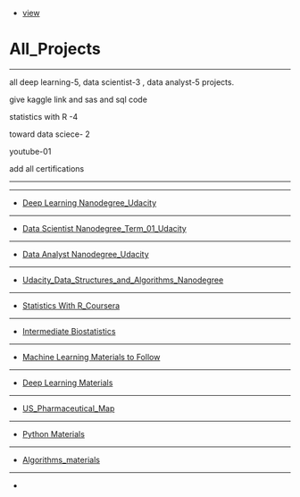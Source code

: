 - [view](https://yousuf28.github.io/All_Projects/)

# All_Projects



******

all deep learning-5, data scientist-3 , data analyst-5 projects.

give kaggle link and sas and sql code

statistics with R -4

toward data sciece- 2

youtube-01

add all certifications



*****



****

- [Deep Learning Nanodegree_Udacity](https://github.com/Yousuf28/Udacity_Deep_Learning_Nanodegree)

****

- [Data Scientist Nanodegree_Term_01_Udacity](https://github.com/Yousuf28/Udacity_Data_Scientist_Nanodegree)

***

- [Data Analyst Nanodegree_Udacity](https://github.com/Yousuf28/udacity_data_analyst_nano_degree)

****

- [Udacity_Data_Structures_and_Algorithms_Nanodegree](https://github.com/Yousuf28/Udacity_Data_Structures_and_Algorithms_Nanodegree)


****



- [Statistics With R_Coursera](https://github.com/Yousuf28/Statistics_with_R_Coursera)

***

- [Intermediate Biostatistics](https://github.com/Yousuf28/Intermediate_Biostatistics_Project)

***

- [Machine Learning Materials to Follow](https://yousuf28.github.io/Machine_Learning_Materials_to_Follow/)

***

- [Deep Learning Materials](https://github.com/Yousuf28/Deep_Learning_Materials)

****


- [US_Pharmaceutical_Map](https://github.com/Yousuf28/US_Pharmaceutical_Map)

****

- [Python Materials](https://github.com/Yousuf28/Python_materials)

****

- [Algorithms_materials](https://github.com/Yousuf28/Algorithms_materials)

******

- 

